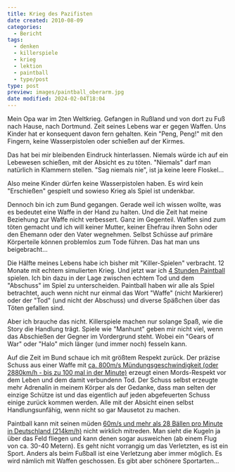 ```yaml
---
title: Krieg des Pazifisten
date created: 2010-08-09
categories:
  - Bericht
tags:
  - denken
  - killerspiele
  - krieg
  - lektion
  - paintball
  - type/post
type: post
preview: images/paintball_oberarm.jpg
date modified: 2024-02-04T18:04
---
```


Mein Opa war im 2ten Weltkrieg. Gefangen in Rußland und von dort zu Fuß nach Hause, nach Dortmund. Zeit seines Lebens war er gegen Waffen. Uns Kinder hat er konsequent davon fern gehalten. Kein "Peng, Peng!" mit den Fingern, keine Wasserpistolen oder schießen auf der Kirmes.

Das hat bei mir bleibenden Eindruck hinterlassen. Niemals würde ich auf ein Lebewesen schießen, mit der Absicht es zu töten. "Niemals" darf man natürlich in Klammern stellen. "Sag niemals nie", ist ja keine leere Floskel...

Also meine Kinder dürfen keine Wasserpistolen haben. Es wird kein "Erschießen" gespielt und sowieso Krieg als Spiel ist undenkbar.

Dennoch bin ich zum Bund gegangen. Gerade weil ich wissen wollte, was es bedeutet eine Waffe in der Hand zu halten. Und die Zeit hat meine Beziehung zur Waffe nicht verbessert. Ganz im Gegenteil. Waffen sind zum töten gemacht und ich will keiner Mutter, keiner Ehefrau ihren Sohn oder den Ehemann oder den Vater wegnehmen. Selbst Schüsse auf primäre Körperteile können problemlos zum Tode führen. Das hat man uns beigebracht...

Die Hälfte meines Lebens habe ich bisher mit "Killer-Spielen" verbracht. 12 Monate mit echtem simulierten Krieg. Und jetzt war ich [4 Stunden Paintball](http://de.wikipedia.org/wiki/SupAir) spielen. Ich bin dazu in der Lage zwischen echtem Tod und dem "Abschuss" im Spiel zu unterscheiden. Paintball haben wir alle als Spiel betrachtet, auch wenn nicht nur einmal das Wort "Waffe" (nicht Markierer) oder der "Tod" (und nicht der Abschuss) und diverse Späßchen über das Töten gefallen sind.

Aber ich brauche das nicht. Killerspiele machen nur solange Spaß, wie die Story die Handlung trägt. Spiele wie "Manhunt" geben mir nicht viel, wenn das Abschießen der Gegner im Vordergrund steht. Wobei ein "Gears of War" oder "Halo" mich länger (und immer noch) fesseln kann.

Auf die Zeit im Bund schaue ich mit größtem Respekt zurück. Der präzise Schuss aus einer Waffe mit [ca. 800m/s Mündungsgeschwindigkeit (oder 2880km/h - bis zu 100 mal in der Minute)](http://de.wikipedia.org/wiki/G3_%28Gewehr%29) erzeugt einen Mords-Respekt vor dem Leben und dem damit verbundenn Tod. Der Schuss selbst erzeugte mehr Adrenalin in meinem Körper als der Gedanke, dass man selten der einzige Schütze ist und das eigentlich auf jeden abgefeuerten Schuss einige zurück kommen werden. Alle mit der Absicht einen selbst Handlungsunfähig, wenn nicht so gar Mausetot zu machen.

Paintball kann mit seinen müden [60m/s und mehr als 28 Bällen pro Minute in Deutschland (214km/h)](http://de.wikipedia.org/wiki/Paintball#Markierer) nicht wirklich mitreden. Man sieht die Kugeln ja über das Feld fliegen und kann denen sogar ausweichen (ab einem Flug von ca. 30-40 Metern). Es geht nicht vorrangig um das Verletzten, es ist ein Sport. Anders als beim Fußball ist eine Verletzung aber immer möglich. Es wird nämlich mit Waffen geschossen. Es gibt aber schönere Sportarten...
